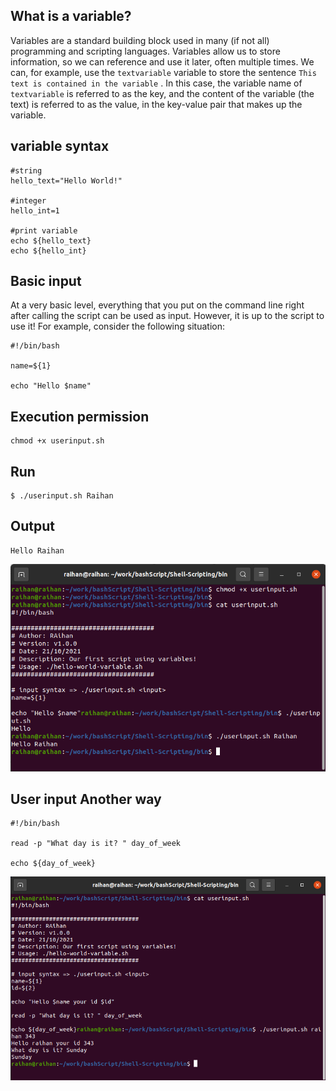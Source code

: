 ## What is a variable?
Variables are a standard building block used in many (if not all) programming and
scripting languages. Variables allow us to store information, so we can reference and use it later, often multiple times. We can, for example, use the `textvariable` variable to store the sentence `This text is contained in the variable` . In this case, the variable name of `textvariable` is referred to as the key, and the content of the variable (the text) is
referred to as the value, in the key-value pair that makes up the variable.

## variable syntax 

```
#string
hello_text="Hello World!"

#integer
hello_int=1

#print variable
echo ${hello_text}
echo ${hello_int}
```

## Basic input
At a very basic level, everything that you put on the command line right after calling the
script can be used as input. However, it is up to the script to use it! For example, consider
the following situation:

```
#!/bin/bash

name=${1}

echo "Hello $name"
```
## Execution permission

```
chmod +x userinput.sh
```

## Run
```
$ ./userinput.sh Raihan
```
## Output
```
Hello Raihan
```

![user input](images/userinput.png)

## User input Another way 

```
#!/bin/bash

read -p "What day is it? " day_of_week

echo ${day_of_week}
```

![User Input 2](images/userinput2.png)